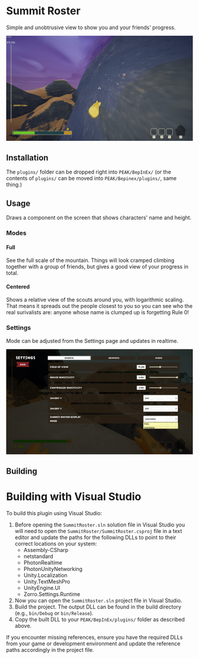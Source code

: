 # Summit Roster

Simple and unobtrusive view to show you and your friends' progress.

![Screenshot showing a sidebar on the left edge of the screen. The sidebar has markers that display users' names and their height.](assets/screenshot.jpg)

## Installation
The `plugins/` folder can be dropped right into `PEAK/BepInEx/` (or the contents of `plugins/` can be moved into `PEAK/Bepinex/plugins/`, same thing.)

## Usage
Draws a component on the screen that shows characters' name and height.

### Modes
#### Full
See the full scale of the mountain. Things will look cramped climbing together with a group of friends, but gives a good view of your progress in total.
#### Centered
Shows a relative view of the scouts around you, with logarithmic scaling. That means it spreads out the people closest to you so you can see who the real surivalists are: anyone whose name is clumped up is forgetting Rule 0!

### Settings
Mode can be adjusted from the Settings page and updates in realtime.

![Screenshot showing the menu page, with an option for "Summit Roster Display Mode" showing "Full" and "Centered".](assets/settings.jpg)

## Building

# Building with Visual Studio

To build this plugin using Visual Studio:

1. Before opening the `SummitRoster.sln` solution file in Visual Studio you will need to open the `SummitRoster/SummitRoster.csproj` file in a text editor and update the paths for the following DLLs to point to their correct locations on your system:
	- Assembly-CSharp
	- netstandard
	- PhotonRealtime
	- PhotonUnityNetworking
	- Unity.Localization
	- Unity.TextMeshPro
	- UnityEngine.UI
	- Zorro.Settings.Runtime
2. Now you can open the `SummitRoster.sln` project file in Visual Studio.
3. Build the project. The output DLL can be found in the build directory (e.g., `bin/Debug` or `bin/Release`).
4. Copy the built DLL to your `PEAK/BepInEx/plugins/` folder as described above.

If you encounter missing references, ensure you have the required DLLs from your game or development environment and update the reference paths accordingly in the project file.
